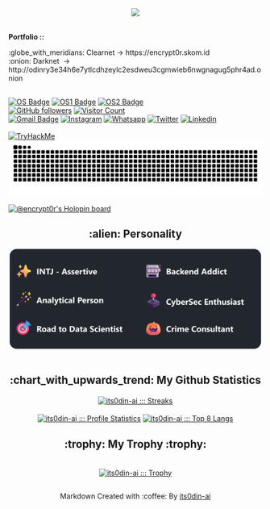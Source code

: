 <div align="center">
    <a href="https://github.com/its0din-ai"><img src="https://readme-typing-svg.herokuapp.com?font=consolas&color=%2324AEDA&size=25&center=true&vCenter=true&height=40&lines=Hello%2C+You+can+Call+Me+Odin"/></a>
</div>

##
<div>
<p><strong>Portfolio ::</strong></p>
<p>:globe_with_meridians: Clearnet -> https://encrypt0r.skom.id<br/>:onion: Darknet&nbsp; -> http://odinry3e34h6e7ytlcdhzeylc2esdweu3cgmwieb6nwgnagug5phr4ad.onion</p>
</div>


##

[![OS Badge](https://img.shields.io/badge/OS-debian-c14438?&logo=Debian&labelColor=000000&style=for-the-badge)](https://www.debian.org/)
[![OS1 Badge](https://img.shields.io/badge/OS-Red%20hat-EE0000?&logo=Redhat&labelColor=000000&style=for-the-badge)](https://www.redhat.com/)
[![OS2 Badge](https://img.shields.io/badge/OS-windows-00a2ed?&logo=Windows&labelColor=000000&style=for-the-badge)](https://www.microsoft.com/en-us/windows)
<br>
[![GitHub followers](https://img.shields.io/github/followers/its0din-ai?color=0F9D58&labelColor=000000&label=Github+Followers&logo=github&logoColor=white&style=for-the-badge)](https://github.com/its0din-ai)
[![Visitor Count](https://shields-io-visitor-counter.herokuapp.com/badge?page=its0din-ai.its0din-ai&label=Profile+Visit&labelColor=black&logo=GitHub&logoColor=white&color=E50914&style=for-the-badge)](https://github.com/its0din-ai)
<br>
[![Gmail Badge](https://img.shields.io/badge/-Gmail-DB4437?style=for-the-badge&logo=Gmail&logoColor=white&link=mailto:ryujiodin@gmail.com)](mailto:ryujiodin@gmail.com)
[![Instagram](https://img.shields.io/badge/-Instagram-C13584?style=for-the-badge&logo=Instagram&logoColor=white)](https://instagram.com/itsodin.ai)
[![Whatsapp](https://img.shields.io/badge/-Whatsapp-25D366?style=for-the-badge&logo=Whatsapp&logoColor=white)](https://wa.me/6285157686612?text=Hello%2C+I%27m+redirected+from+Github%0A%5BType+Your+Message+Here%5D)
[![Twitter](https://img.shields.io/badge/-Twitter-1DA1F2?style=for-the-badge&logo=Twitter&logoColor=white)](https://twitter.com/encrypt0r_hc)
[![Linkedin](https://img.shields.io/badge/-Linkedin-0072b1?style=for-the-badge&logo=Linkedin&logoColor=white)](https://www.linkedin.com/in/encrypt0r/)
<br/><br/><a href="https://tryhackme.com/p/encryptor403"><img src="https://tryhackme-badges.s3.amazonaws.com/encryptor403.png?7" alt="TryHackMe"></a>
![GitHub Snake dark](https://raw.githubusercontent.com/its0din-ai/its0din-ai/output/contrib-snek-yami.svg#gh-dark-mode-only)

[![@encrypt0r's Holopin board](https://holopin.io/api/user/board?user=encrypt0r)](https://holopin.io/@encrypt0r)

<h2 align="center">:alien: Personality</h2>
<div align="center">
<a href="https://github.com/its0din-ai"><img src="assets/gitAbout.png" width="500"></a>
</div>

<br/>
<h2 align="center">:chart_with_upwards_trend: My Github Statistics</h2>

<p align="center">
    <a href="https://github.com/its0din-ai"><img align="center" src="https://github-readme-streak-stats.herokuapp.com?user=its0din-ai&theme=github-dark&hide_border=true&date_format=j%20M%5B%20Y%5D&fire=CA2E55&stroke=20FC8F&ring=20FC8F&dates=20FC8F&background=282A36" alt="its0din-ai ::: Streaks" /></a><br><br/>
    <a href="https://github.com/its0din-ai"><img align="center" height="180px" src="https://readme-status-bay.vercel.app/api?username=its0din-ai&show_icons=true&count_private=false&include_all_commits=true&hide_border=true&theme=dracula&icon_color=CA2E55&title_color=20fc8f&custom_title=My+Data" alt="its0din-ai ::: Profile Statistics" /></a>
    <a href="https://github.com/its0din-ai"><img align="center" height="180px" src="https://readme-status-bay.vercel.app/api/top-langs/?username=its0din-ai&hide_border=true&langs_count=8&custom_title=8+Top+Languages&title_color=20fc8f&theme=dracula&exclude_repo=machine&layout=compact&card_width=280" alt="its0din-ai ::: Top 8 Langs" /></a><br>
    <h2 align="center">:trophy: My Trophy :trophy:</h2><br/>
    <div align="center">
        <a href="https://github.com/its0din-ai"><img align="center" src="https://github-profile-trophy.vercel.app/?username=its0din-ai&column=7&margin-w=10&margin-h=15&theme=dracula&no-frame=true" alt="its0din-ai ::: Trophy" /></a>
    </div>
</p>




## 
<p align="center">Markdown Created with :coffee: By <a href="https://github.com/its0din-ai">its0din-ai</a></p>
